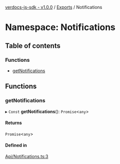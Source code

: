[verdocs-js-sdk - v1.0.0](../README.md) / [Exports](../modules.md) / Notifications

# Namespace: Notifications

## Table of contents

### Functions

- [getNotifications](Notifications.md#getnotifications)

## Functions

### getNotifications

▸ `Const` **getNotifications**(): `Promise`<`any`\>

#### Returns

`Promise`<`any`\>

#### Defined in

[Api/Notifications.ts:3](https://github.com/Verdocs/js-sdk/blob/6ec87bd/src/Api/Notifications.ts#L3)
